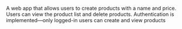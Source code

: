 A web app that allows users to create products with a name and price. Users can view the product list and delete products. Authentication is implemented—only logged-in users can create and view products